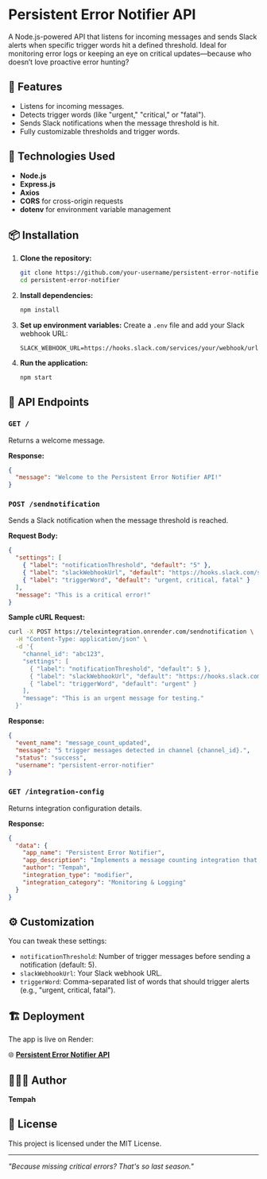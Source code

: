 # Persistent Error Notifier API

A Node.js-powered API that listens for incoming messages and sends Slack alerts when specific trigger words hit a defined threshold. Ideal for monitoring error logs or keeping an eye on critical updates—because who doesn’t love proactive error hunting?

## 🚀 Features

- Listens for incoming messages.
- Detects trigger words (like "urgent," "critical," or "fatal").
- Sends Slack notifications when the message threshold is hit.
- Fully customizable thresholds and trigger words.

## 🔧 Technologies Used

- **Node.js**
- **Express.js**
- **Axios**
- **CORS** for cross-origin requests
- **dotenv** for environment variable management

## 📦 Installation

1. **Clone the repository:**

   ```bash
   git clone https://github.com/your-username/persistent-error-notifier.git
   cd persistent-error-notifier
   ```

2. **Install dependencies:**

   ```bash
   npm install
   ```

3. **Set up environment variables:**
   Create a `.env` file and add your Slack webhook URL:

   ```env
   SLACK_WEBHOOK_URL=https://hooks.slack.com/services/your/webhook/url
   ```

4. **Run the application:**

   ```bash
   npm start
   ```

## 📍 API Endpoints

### `GET /`

Returns a welcome message.

**Response:**

```json
{
  "message": "Welcome to the Persistent Error Notifier API!"
}
```

### `POST /sendnotification`

Sends a Slack notification when the message threshold is reached.

**Request Body:**

```json
{
  "settings": [
    { "label": "notificationThreshold", "default": "5" },
    { "label": "slackWebhookUrl", "default": "https://hooks.slack.com/services/your/webhook/url" },
    { "label": "triggerWord", "default": "urgent, critical, fatal" }
  ],
  "message": "This is a critical error!"
}
```

**Sample cURL Request:**

```bash
curl -X POST https://telexintegration.onrender.com/sendnotification \
  -H "Content-Type: application/json" \
  -d '{
    "channel_id": "abc123",
    "settings": [
      { "label": "notificationThreshold", "default": 5 },
      { "label": "slackWebhookUrl", "default": "https://hooks.slack.com/services/your/slack/webhook" },
      { "label": "triggerWord", "default": "urgent" }
    ],
    "message": "This is an urgent message for testing."
  }'
```

**Response:**

```json
{
  "event_name": "message_count_updated",
  "message": "5 trigger messages detected in channel {channel_id}.",
  "status": "success",
  "username": "persistent-error-notifier"
}
```

### `GET /integration-config`

Returns integration configuration details.

**Response:**

```json
{
  "data": {
    "app_name": "Persistent Error Notifier",
    "app_description": "Implements a message counting integration that sends Slack alerts when a certain threshold is reached.",
    "author": "Tempah",
    "integration_type": "modifier",
    "integration_category": "Monitoring & Logging"
  }
}
```

## ⚙️ Customization

You can tweak these settings:

- `notificationThreshold`: Number of trigger messages before sending a notification (default: 5).
- `slackWebhookUrl`: Your Slack webhook URL.
- `triggerWord`: Comma-separated list of words that should trigger alerts (e.g., "urgent, critical, fatal").

## 🏗️ Deployment

The app is live on Render:

🌐 **[Persistent Error Notifier API](https://telexintegration.onrender.com)**

## 👨🏽‍💻 Author

**Tempah**

## 📄 License

This project is licensed under the MIT License.

---

*"Because missing critical errors? That's so last season."*

